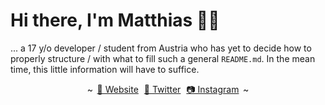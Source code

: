 # Hi there, I'm Matthias 👋👾

... a 17 y/o developer / student from Austria who has yet to decide how to properly structure / with what to fill such a general `README.md`. In the mean time, this little information will have to suffice.

<p align="center">
    ~ <a href="https://mattmoony.github.io" style="margin: 0 2.5px">🔗 Website</a> <a href="https://twitter.com/MattMoony" style="margin: 0 2.5px">🦆 Twitter</a> <a href="https://www.instagram.com/matt_moony/" style="margin: 0 2.5px">📷 Instagram</a> ~
</p>

